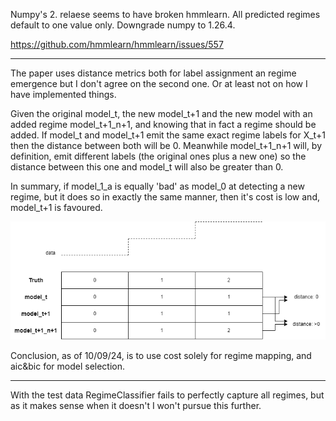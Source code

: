 Numpy's 2. relaese seems to have broken hmmlearn. All predicted regimes default to one value only.
Downgrade numpy to 1.26.4.

https://github.com/hmmlearn/hmmlearn/issues/557

---

The paper uses distance metrics both for label assignment an regime emergence but I don't agree on the second one. Or at least not on how I have implemented things.

Given the original model_t, the new model_t+1 and the new model with an added regime model_t+1_n+1, and knowing that in fact a regime should be added.
If model_t and model_t+1 emit the same exact regime labels for X_t+1 then the distance between both will be 0. Meanwhile model_t+1_n+1 will, by definition, emit different labels (the original ones plus a new one) so the distance between this one and model_t will also be greater than 0.

In summary, if model_1_a is equally 'bad' as model_0 at detecting a new regime, but it does so in exactly the same manner, then it's cost is low and, model_t+1 is favoured.

![](distance_metric_flaw.png)


Conclusion, as of 10/09/24, is to use cost solely for regime mapping, and aic&bic for model selection.


---
With the test data RegimeClassifier fails to perfectly capture all regimes, but as it makes sense when it doesn't I won't pursue this further.